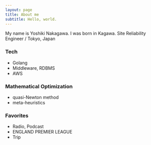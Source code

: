 ```yaml
---
layout: page
title: About me
subtitle: Hello, world.
---
```


My name is Yoshiki Nakagawa. I was born in Kagawa.
Site Reliability Engineer / Tokyo, Japan

### Tech
- Golang
- Middleware, RDBMS
- AWS

### Mathematical Optimization
- quasi-Newton method
- meta-heuristics

### Favorites
- Radio, Podcast
- ENGLAND PREMIER LEAGUE
- Trip
